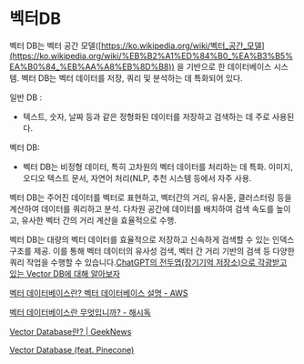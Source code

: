 # 벡터DB

벡터 DB는 벡터 공간 모델([https://ko.wikipedia.org/wiki/벡터_공간_모델](https://ko.wikipedia.org/wiki/%EB%B2%A1%ED%84%B0_%EA%B3%B5%EA%B0%84_%EB%AA%A8%EB%8D%B8)) 을 기반으로 한 데이터베이스 시스템. 벡터 DB는 벡터 데이터를 저장, 쿼리 및 분석하는 데 특화되어 있다.

일반 DB :

- 텍스트, 숫자, 날짜 등과 같은 정형화된 데이터를 저장하고 검색하는 데 주로 사용된다.

벡터 DB:

- 벡터 DB는 비정형 데이터, 특히 고차원의 벡터 데이터를 처리하는 데 특화. 이미지, 오디오 텍스트 문서, 자연어 처리(NLP, 추천 시스템 등에서 자주 사용.

벡터 DB는 주어진 데이터를 벡터로 표현하고, 벡터간의 거리, 유사돋, 클러스터링 등을 계산하여 데이터를 쿼리하고 분석. 다차원 공간에 데이터를 배치하여 검색 속도를 높이고, 유사한 벡터 간의 거리 계산을 효율적으로 수행.

벡터 DB는 대량의 벡터 데이터를 효율적으로 저장하고 신속하게 검색할 수 있는 인덱스 구조를 제공. 이를 통해 벡터 데이터의 유사성 검색, 벡터 간 거리 기반의 검색 등 다양한 쿼리 작업을 수행할 수 있습니다.[ChatGPT의 전두엽(장기기억 저장소)으로 각광받고 있는 Vector DB에 대해 알아보자](https://devocean.sk.com/blog/techBoardDetail.do?ID=164964&boardType=techBlog)

[벡터 데이터베이스란? 벡터 데이터베이스 설명 - AWS](https://aws.amazon.com/ko/what-is/vector-databases/)

[벡터 데이터베이스란 무엇입니까? - 해시독](https://hashdork.com/ko/vector-database/)

[Vector Database란? | GeekNews](https://news.hada.io/topic?id=9147)

[Vector Database (feat. Pinecone)](https://velog.io/@tura/vector-databases)
